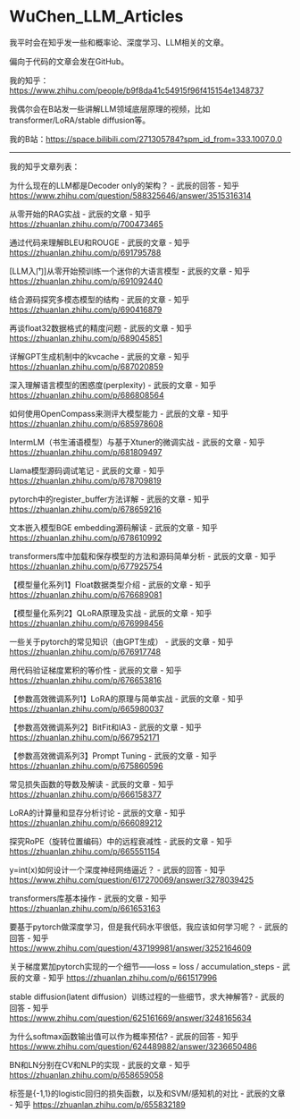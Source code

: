 # WuChen_LLM_Articles

我平时会在知乎发一些和概率论、深度学习、LLM相关的文章。

偏向于代码的文章会发在GitHub。

我的知乎：https://www.zhihu.com/people/b9f8da41c54915f96f415154e1348737

我偶尔会在B站发一些讲解LLM领域底层原理的视频，比如transformer/LoRA/stable diffusion等。

我的B站：https://space.bilibili.com/271305784?spm_id_from=333.1007.0.0

***
我的知乎文章列表：

为什么现在的LLM都是Decoder only的架构？ - 武辰的回答 - 知乎
https://www.zhihu.com/question/588325646/answer/3515316314

从零开始的RAG实战 - 武辰的文章 - 知乎
https://zhuanlan.zhihu.com/p/700473465

通过代码来理解BLEU和ROUGE - 武辰的文章 - 知乎
https://zhuanlan.zhihu.com/p/691795788

[LLM入门]从零开始预训练一个迷你的大语言模型 - 武辰的文章 - 知乎
https://zhuanlan.zhihu.com/p/691092440

结合源码探究多模态模型的结构 - 武辰的文章 - 知乎
https://zhuanlan.zhihu.com/p/690416879

再谈float32数据格式的精度问题 - 武辰的文章 - 知乎
https://zhuanlan.zhihu.com/p/689045851

详解GPT生成机制中的kvcache - 武辰的文章 - 知乎
https://zhuanlan.zhihu.com/p/687020859

深入理解语言模型的困惑度(perplexity) - 武辰的文章 - 知乎
https://zhuanlan.zhihu.com/p/686808564

如何使用OpenCompass来测评大模型能力 - 武辰的文章 - 知乎
https://zhuanlan.zhihu.com/p/685978608

IntermLM（书生浦语模型）与基于Xtuner的微调实战 - 武辰的文章 - 知乎
https://zhuanlan.zhihu.com/p/681809497

Llama模型源码调试笔记 - 武辰的文章 - 知乎
https://zhuanlan.zhihu.com/p/678709819

pytorch中的register_buffer方法详解 - 武辰的文章 - 知乎
https://zhuanlan.zhihu.com/p/678659216

文本嵌入模型BGE embedding源码解读 - 武辰的文章 - 知乎
https://zhuanlan.zhihu.com/p/678610992

transformers库中加载和保存模型的方法和源码简单分析 - 武辰的文章 - 知乎
https://zhuanlan.zhihu.com/p/677925754

【模型量化系列1】Float数据类型介绍 - 武辰的文章 - 知乎
https://zhuanlan.zhihu.com/p/676689081

【模型量化系列2】QLoRA原理及实战 - 武辰的文章 - 知乎
https://zhuanlan.zhihu.com/p/676998456

一些关于pytorch的常见知识（由GPT生成） - 武辰的文章 - 知乎
https://zhuanlan.zhihu.com/p/676917748

用代码验证梯度累积的等价性 - 武辰的文章 - 知乎
https://zhuanlan.zhihu.com/p/676653816

【参数高效微调系列1】LoRA的原理与简单实战 - 武辰的文章 - 知乎
https://zhuanlan.zhihu.com/p/665980037

【参数高效微调系列2】BitFit和IA3 - 武辰的文章 - 知乎
https://zhuanlan.zhihu.com/p/667952171

【参数高效微调系列3】Prompt Tuning - 武辰的文章 - 知乎
https://zhuanlan.zhihu.com/p/675860596

常见损失函数的导数及解读 - 武辰的文章 - 知乎
https://zhuanlan.zhihu.com/p/666158377

LoRA的计算量和显存分析讨论 - 武辰的文章 - 知乎
https://zhuanlan.zhihu.com/p/666089212

探究RoPE（旋转位置编码）中的远程衰减性 - 武辰的文章 - 知乎
https://zhuanlan.zhihu.com/p/665551154

y=int(x)如何设计一个深度神经网络逼近？ - 武辰的回答 - 知乎
https://www.zhihu.com/question/617270069/answer/3278039425

transformers库基本操作 - 武辰的文章 - 知乎
https://zhuanlan.zhihu.com/p/661653163

要基于pytorch做深度学习，但是我代码水平很低，我应该如何学习呢？ - 武辰的回答 - 知乎
https://www.zhihu.com/question/437199981/answer/3252164609

关于梯度累加pytorch实现的一个细节——loss = loss / accumulation_steps - 武辰的文章 - 知乎
https://zhuanlan.zhihu.com/p/661517996

stable diffusion(latent diffusion）训练过程的一些细节，求大神解答? - 武辰的回答 - 知乎
https://www.zhihu.com/question/625161669/answer/3248165634

为什么softmax函数输出值可以作为概率预估? - 武辰的回答 - 知乎
https://www.zhihu.com/question/624489882/answer/3236650486

BN和LN分别在CV和NLP的实现 - 武辰的文章 - 知乎
https://zhuanlan.zhihu.com/p/658659058

标签是{-1,1}的logistic回归的损失函数，以及和SVM/感知机的对比 - 武辰的文章 - 知乎
https://zhuanlan.zhihu.com/p/655832189

